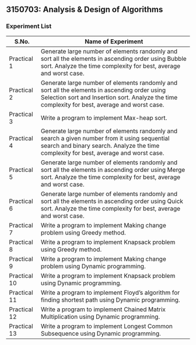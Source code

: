 ## 3150703: Analysis & Design of Algorithms

### Experiment List

| S.No. | Name of Experiment |
| ------------- | ------------- |
| Practical 1   | Generate large number of elements randomly and sort all the elements in ascending order using Bubble sort. Analyze the time complexity for best, average and worst case.  |
| Practical 2   | Generate large number of elements randomly and sort all the elements in ascending order using Selection sort and Insertion sort. Analyze the time complexity for best, average and worst case.  |
| Practical 3   | Write a program to implement Max-heap sort.  |
| Practical 4   | Generate large number of elements randomly and search a given number from it using sequential search and binary search. Analyze the time complexity for best, average and worst case.  |
| Practical 5   | Generate large number of elements randomly and sort all the elements in ascending order using Merge sort. Analyze the time complexity for best, average and worst case.  |
| Practical 6   | Generate large number of elements randomly and sort all the elements in ascending order using Quick sort. Analyze the time complexity for best, average and worst case.  |
| Practical 7   | Write a program to implement Making change problem using Greedy method. |
| Practical 8   | Write a program to implement Knapsack problem using Greedy method. |
| Practical 9   | Write a program to implement Making change problem using Dynamic programming. |
| Practical 10  | Write a program to implement Knapsack problem using Dynamic programming. |
| Practical 11  | Write a program to implement Floyd’s algorithm for finding shortest path using Dynamic programming. |
| Practical 12  | Write a program to implement Chained Matrix Multiplication using Dynamic programming. |
| Practical 13  | Write a program to implement Longest Common Subsequence using Dynamic programming. |


